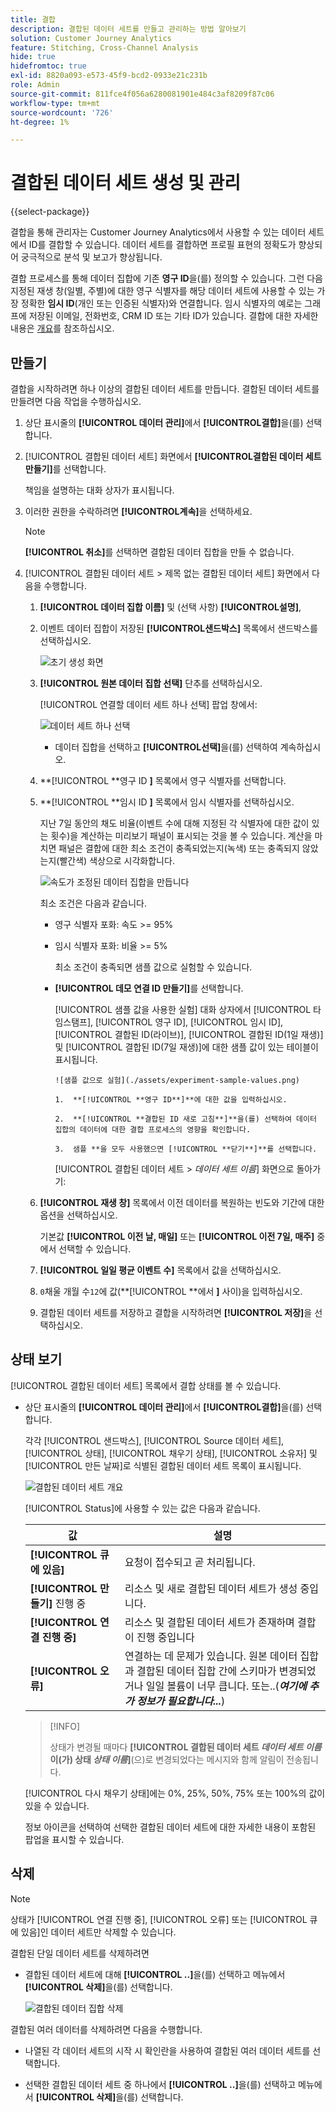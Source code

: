 ```yaml
---
title: 결합
description: 결합된 데이터 세트를 만들고 관리하는 방법 알아보기
solution: Customer Journey Analytics
feature: Stitching, Cross-Channel Analysis
hide: true
hidefromtoc: true
exl-id: 8820a093-e573-45f9-bcd2-0933e21c231b
role: Admin
source-git-commit: 811fce4f056a6280081901e484c3af8209f87c06
workflow-type: tm+mt
source-wordcount: '726'
ht-degree: 1%

---
```


# 결합된 데이터 세트 생성 및 관리

{{select-package}}

결합을 통해 관리자는 Customer Journey Analytics에서 사용할 수 있는 데이터 세트에서 ID를 결합할 수 있습니다. 데이터 세트를 결합하면 프로필 표현의 정확도가 향상되어 궁극적으로 분석 및 보고가 향상됩니다.

결합 프로세스를 통해 데이터 집합에 기존 **영구 ID**&#x200B;을(를) 정의할 수 있습니다. 그런 다음 지정된 재생 창(일별, 주별)에 대한 영구 식별자를 해당 데이터 세트에 사용할 수 있는 가장 정확한 **임시 ID**(개인 또는 인증된 식별자)와 연결합니다. 임시 식별자의 예로는 그래프에 저장된 이메일, 전화번호, CRM ID 또는 기타 ID가 있습니다. 결합에 대한 자세한 내용은 [개요](overview.md)를 참조하십시오.

## 만들기

결합을 시작하려면 하나 이상의 결합된 데이터 세트를 만듭니다. 결합된 데이터 세트를 만들려면 다음 작업을 수행하십시오.

1. 상단 표시줄의 **[!UICONTROL **&#x200B;데이터 관리&#x200B;**]**&#x200B;에서 **[!UICONTROL **&#x200B;결합&#x200B;**]**&#x200B;을(를) 선택합니다.

2. [!UICONTROL 결합된 데이터 세트] 화면에서 **[!UICONTROL **&#x200B;결합된 데이터 세트 만들기&#x200B;**]**&#x200B;를 선택합니다.

   책임을 설명하는 대화 상자가 표시됩니다.

3. 이러한 권한을 수락하려면 **[!UICONTROL **&#x200B;계속&#x200B;**]**&#x200B;을 선택하세요.

   >[!NOTE]
   >
   >    **[!UICONTROL **&#x200B;취소&#x200B;**]**&#x200B;를 선택하면 결합된 데이터 집합을 만들 수 없습니다.

4. [!UICONTROL 결합된 데이터 세트 > 제목 없는 결합된 데이터 세트] 화면에서 다음을 수행합니다.

   1. **[!UICONTROL **&#x200B;데이터 집합 이름&#x200B;**]** 및 (선택 사항) **[!UICONTROL **&#x200B;설명&#x200B;**]**,

   2. 이벤트 데이터 집합이 저장된 **[!UICONTROL **&#x200B;샌드박스&#x200B;**]** 목록에서 샌드박스를 선택하십시오.

      ![초기 생성 화면](./assets/create-initial.png)

   3. **[!UICONTROL **&#x200B;원본 데이터 집합 선택&#x200B;**]** 단추를 선택하십시오.

      [!UICONTROL 연결할 데이터 세트 하나 선택] 팝업 창에서:

      ![데이터 세트 하나 선택](./assets/select-one-dataset.png)

      - 데이터 집합을 선택하고 **[!UICONTROL **&#x200B;선택&#x200B;**]**&#x200B;을(를) 선택하여 계속하십시오.

   4. **[!UICONTROL **&#x200B;영구 ID **]** 목록에서 영구 식별자를 선택합니다.

   5. **[!UICONTROL **&#x200B;임시 ID **]** 목록에서 임시 식별자를 선택하십시오.

      지난 7일 동안의 채도 비율(이벤트 수에 대해 지정된 각 식별자에 대한 값이 있는 횟수)을 계산하는 미리보기 패널이 표시되는 것을 볼 수 있습니다. 계산을 마치면 패널은 결합에 대한 최소 조건이 충족되었는지(녹색) 또는 충족되지 않았는지(빨간색) 색상으로 시각화합니다.

      ![속도가 조정된 데이터 집합을 만듭니다](./assets/create-before-experimenting.png)

      최소 조건은 다음과 같습니다.

      - 영구 식별자 포화: 속도 >= 95%

      - 임시 식별자 포화: 비율 >= 5%

        최소 조건이 충족되면 샘플 값으로 실험할 수 있습니다.

      - **[!UICONTROL **&#x200B;데모 연결 ID 만들기&#x200B;**]**&#x200B;를 선택합니다.

        [!UICONTROL 샘플 값을 사용한 실험] 대화 상자에서 [!UICONTROL 타임스탬프], [!UICONTROL 영구 ID], [!UICONTROL 임시 ID], [!UICONTROL 결합된 ID(라이브)], [!UICONTROL 결합된 ID(1일 재생)] 및 [!UICONTROL 결합된 ID(7일 재생)]에 대한 샘플 값이 있는 테이블이 표시됩니다.

            ![샘플 값으로 실험](./assets/experiment-sample-values.png)
            
            1.  **[!UICONTROL **영구 ID**]**에 대한 값을 입력하십시오.
            
            2.  **[!UICONTROL **결합된 ID 새로 고침**]**을(를) 선택하여 데이터 집합의 데이터에 대한 결합 프로세스의 영향을 확인합니다.
            
            3.  샘플 **을 모두 사용했으면 [!UICONTROL **닫기**]**를 선택합니다.
        

        [!UICONTROL 결합된 데이터 세트 > _데이터 세트 이름_] 화면으로 돌아가기:

   6. **[!UICONTROL **&#x200B;재생 창&#x200B;**]** 목록에서 이전 데이터를 복원하는 빈도와 기간에 대한 옵션을 선택하십시오.

      기본값 **[!UICONTROL **&#x200B;이전 날, 매일&#x200B;**]** 또는 **[!UICONTROL **&#x200B;이전 7일, 매주&#x200B;**]** 중에서 선택할 수 있습니다.

   7. **[!UICONTROL **&#x200B;일일 평균 이벤트 수&#x200B;**]** 목록에서 값을 선택하십시오.

   8. `0`채울 개월 수`12`에 값(**[!UICONTROL **&#x200B;에서 **]** 사이)을 입력하십시오.

   9. 결합된 데이터 세트를 저장하고 결합을 시작하려면 **[!UICONTROL **&#x200B;저장&#x200B;**]**&#x200B;을 선택하십시오.

## 상태 보기

[!UICONTROL 결합된 데이터 세트] 목록에서 결합 상태를 볼 수 있습니다.

- 상단 표시줄의 **[!UICONTROL **&#x200B;데이터 관리&#x200B;**]**&#x200B;에서 **[!UICONTROL **&#x200B;결합&#x200B;**]**&#x200B;을(를) 선택합니다.

  각각 [!UICONTROL 샌드박스], [!UICONTROL Source 데이터 세트], [!UICONTROL 상태], [!UICONTROL 채우기 상태], [!UICONTROL 소유자] 및 [!UICONTROL 만든 날짜]로 식별된 결합된 데이터 세트 목록이 표시됩니다.

  ![결합된 데이터 세트 개요](./assets/overview-stitched-datasetts.png)

  [!UICONTROL Status]에 사용할 수 있는 값은 다음과 같습니다.

  | 값 | 설명 |
  |-----|-----|
  | **[!UICONTROL **&#x200B;큐에 있음&#x200B;**]** | 요청이 접수되고 곧 처리됩니다. |
  | **[!UICONTROL **&#x200B;만들기&#x200B;**]** 진행 중 | 리소스 및 새로 결합된 데이터 세트가 생성 중입니다. |
  | **[!UICONTROL **&#x200B;연결 진행 중&#x200B;**]** | 리소스 및 결합된 데이터 세트가 존재하며 결합이 진행 중입니다 |
  | **[!UICONTROL **&#x200B;오류&#x200B;**]** | 연결하는 데 문제가 있습니다. 원본 데이터 집합과 결합된 데이터 집합 간에 스키마가 변경되었거나 일일 볼륨이 너무 큽니다. 또는..(_**여기에 추가 정보가 필요합니다...**_) |

  >[!INFO]
  >
  >    상태가 변경될 때마다 **[!UICONTROL **&#x200B;결합된 데이터 세트 _데이터 세트 이름_&#x200B;이(가) 상태 _상태 이름&#x200B;_**]**(으)로 변경되었다는 메시지와 함께 알림이 전송됩니다.


  [!UICONTROL 다시 채우기 상태]에는 0%, 25%, 50%, 75% 또는 100%의 값이 있을 수 있습니다.

  정보 아이콘을 선택하여 선택한 결합된 데이터 세트에 대한 자세한 내용이 포함된 팝업을 표시할 수 있습니다.


## 삭제

>[!NOTE]
>
>상태가 [!UICONTROL 연결 진행 중], [!UICONTROL 오류] 또는 [!UICONTROL 큐에 있음]인 데이터 세트만 삭제할 수 있습니다.


결합된 단일 데이터 세트를 삭제하려면

- 결합된 데이터 세트에 대해 **[!UICONTROL **..**]**&#x200B;을(를) 선택하고 메뉴에서 **[!UICONTROL **&#x200B;삭제&#x200B;**]**&#x200B;을(를) 선택합니다.

  ![결합된 데이터 집합 삭제](./assets/delete-stitched-dataset.png)

결합된 여러 데이터를 삭제하려면 다음을 수행합니다.

- 나열된 각 데이터 세트의 시작 시 확인란을 사용하여 결합된 여러 데이터 세트를 선택합니다.

- 선택한 결합된 데이터 세트 중 하나에서 **[!UICONTROL **..**]**&#x200B;을(를) 선택하고 메뉴에서 **[!UICONTROL **&#x200B;삭제&#x200B;**]**&#x200B;을(를) 선택합니다.
